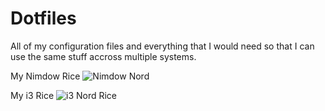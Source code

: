 # Dotfiles
All of my configuration files and everything that I would need so that I can use the same stuff accross multiple systems.

My Nimdow Rice
![Nimdow Nord](https://user-images.githubusercontent.com/110750401/186997835-9f762e2f-177d-479f-895d-4ecd09cbfb28.png)


My i3 Rice
![i3 Nord Rice](https://user-images.githubusercontent.com/110750401/185769739-14157f3b-17cc-4ea4-a391-4e9be9b4f902.png)
